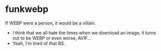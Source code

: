 # funkwebp
If WEBP were a person, it would be a villain.

- I think that we all hate the times when we download an image, it turns out to be WEBP or even worse, AVIF... <br>
- Yeah, I'm tired of that BS.
